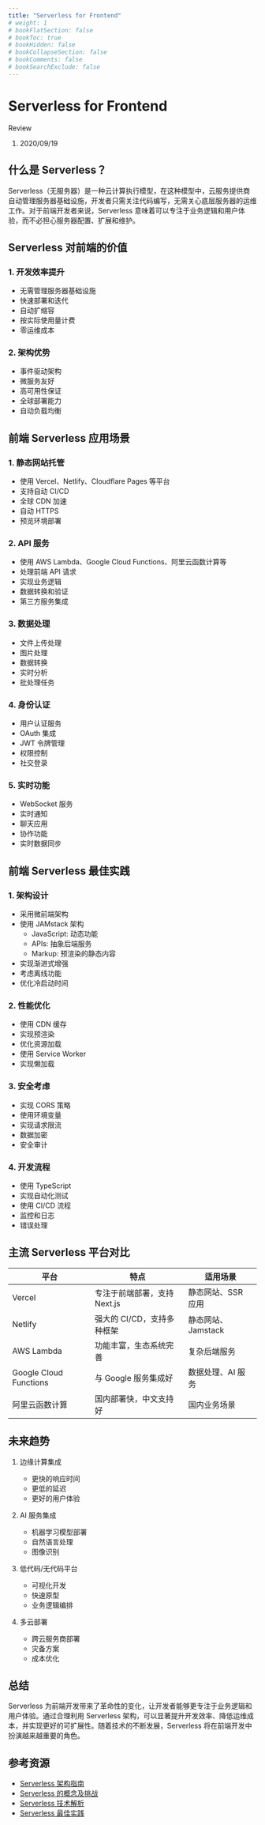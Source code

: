 ```yaml
---
title: "Serverless for Frontend"
# weight: 1
# bookFlatSection: false
# bookToc: true
# bookHidden: false
# bookCollapseSection: false
# bookComments: false
# bookSearchExclude: false
---
```


# Serverless for Frontend

Review

1. 2020/09/19

## 什么是 Serverless？

Serverless（无服务器）是一种云计算执行模型，在这种模型中，云服务提供商自动管理服务器基础设施，开发者只需关注代码编写，无需关心底层服务器的运维工作。对于前端开发者来说，Serverless 意味着可以专注于业务逻辑和用户体验，而不必担心服务器配置、扩展和维护。

## Serverless 对前端的价值

### 1. 开发效率提升

- 无需管理服务器基础设施
- 快速部署和迭代
- 自动扩缩容
- 按实际使用量计费
- 零运维成本

### 2. 架构优势

- 事件驱动架构
- 微服务友好
- 高可用性保证
- 全球部署能力
- 自动负载均衡

## 前端 Serverless 应用场景

### 1. 静态网站托管

- 使用 Vercel、Netlify、Cloudflare Pages 等平台
- 支持自动 CI/CD
- 全球 CDN 加速
- 自动 HTTPS
- 预览环境部署

### 2. API 服务

- 使用 AWS Lambda、Google Cloud Functions、阿里云函数计算等
- 处理前端 API 请求
- 实现业务逻辑
- 数据转换和验证
- 第三方服务集成

### 3. 数据处理

- 文件上传处理
- 图片处理
- 数据转换
- 实时分析
- 批处理任务

### 4. 身份认证

- 用户认证服务
- OAuth 集成
- JWT 令牌管理
- 权限控制
- 社交登录

### 5. 实时功能

- WebSocket 服务
- 实时通知
- 聊天应用
- 协作功能
- 实时数据同步

## 前端 Serverless 最佳实践

### 1. 架构设计

- 采用微前端架构
- 使用 JAMstack 架构
  - JavaScript: 动态功能
  - APIs: 抽象后端服务
  - Markup: 预渲染的静态内容
- 实现渐进式增强
- 考虑离线功能
- 优化冷启动时间

### 2. 性能优化

- 使用 CDN 缓存
- 实现预渲染
- 优化资源加载
- 使用 Service Worker
- 实现懒加载

### 3. 安全考虑

- 实现 CORS 策略
- 使用环境变量
- 实现请求限流
- 数据加密
- 安全审计

### 4. 开发流程

- 使用 TypeScript
- 实现自动化测试
- 使用 CI/CD 流程
- 监控和日志
- 错误处理

## 主流 Serverless 平台对比

| 平台 | 特点 | 适用场景 |
|------|------|----------|
| Vercel | 专注于前端部署，支持 Next.js | 静态网站、SSR 应用 |
| Netlify | 强大的 CI/CD，支持多种框架 | 静态网站、Jamstack |
| AWS Lambda | 功能丰富，生态系统完善 | 复杂后端服务 |
| Google Cloud Functions | 与 Google 服务集成好 | 数据处理、AI 服务 |
| 阿里云函数计算 | 国内部署快，中文支持好 | 国内业务场景 |

## 未来趋势

1. 边缘计算集成
   - 更快的响应时间
   - 更低的延迟
   - 更好的用户体验

2. AI 服务集成
   - 机器学习模型部署
   - 自然语言处理
   - 图像识别

3. 低代码/无代码平台
   - 可视化开发
   - 快速原型
   - 业务逻辑编排

4. 多云部署
   - 跨云服务商部署
   - 灾备方案
   - 成本优化

## 总结

Serverless 为前端开发带来了革命性的变化，让开发者能够更专注于业务逻辑和用户体验。通过合理利用 Serverless 架构，可以显著提升开发效率、降低运维成本，并实现更好的可扩展性。随着技术的不断发展，Serverless 将在前端开发中扮演越来越重要的角色。

## 参考资源

- [Serverless 架构指南](https://www.yuque.com/egg/nodejs/sff-slide)
- [Serverless 的概念及挑战](https://mp.weixin.qq.com/s/vxFRetml4Kx8WkyoSTD1tQ)
- [Serverless 技术解析](https://yqh.aliyun.com/detail/20038)
- [Serverless 最佳实践](https://zhuanlan.zhihu.com/p/77095720)
